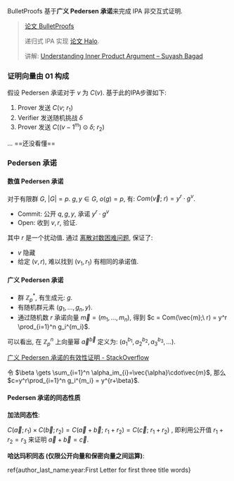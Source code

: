 BulletProofs 基于**广义 Pedersen 承诺**来完成 IPA 非交互式证明. 

> [论文 BulletProofs](../文档/BulletProofs.pdf)
> 
> 递归式 IPA 实现 [论文 Halo](../文档/Halo.pdf). 
> 
> 讲解: [Understanding Inner Product Argument – Suyash Bagad](https://suyash67.github.io/homepage/project/2020/06/28/inner-product-argument.html)

### 证明向量由 01 构成

假设 Pedersen 承诺对于 $v$ 为 $C(v)$. 基于此的IPA步骤如下:

1. Prover 发送 $C(v;\ r_{1})$
2. Verifier 发送随机挑战 $\delta$
3. Prover 发送 $C((v-1^{m})\odot \delta;\ r_{2})$

... ==还没看懂==

### Pedersen 承诺

#### 数值 Pedersen 承诺

对于有限群 $G,\ \vert G\vert =p$. $g, y\in G$, $o(g)=p$, 有: $Com(\vec{v};\ r)=y^{r} \cdot g^{v}$.

- Commit: 公开 $q, g, y$, 承诺 $y^{r}\cdot g^{v}$
- Open: 收到 $v,r$, 验证.

其中 $r$ 是一个扰动值. 通过 [离散对数困难问题](../../../代数/数论/欧拉定理.md), 保证了:
- $v$ 隐藏
- 给定 $(v, r)$, 难以找到 $(v_{1}, r_{1})$ 有相同的承诺值.

#### 广义 Pedersen 承诺

-   群 $\mathbb{Z}_p^*$, 有生成元: $g$.
-   有随机群元素 $(g_1,\dots,g_n,y)$.
-   通过随机数 $r$ 承诺向量 $\vec{m} = (m_1,\dots, m_n)$, 得到 $c = Com(\vec{m};\ r) = y^r \prod_{i=1}^n g_i^{m_i}$.

可以看出, 在 $\mathbb{Z}_{p}^{n}$ 上向量幂 $\vec{a}^\vec{b}$ 定义为: $(a_{1}^{b_{1}}, a_{2}^{b_{2}} ,a_{3}^{b_{3}},\dots )$.

[广义 Pedersen 承诺的有效性证明 - StackOverflow](https://crypto.stackexchange.com/questions/55955/using-pedersen-commitment-for-a-vector)

令 $\beta \gets \sum_{i=1}^n \alpha_im_{i}=\vec{\alpha}\cdot\vec{m}$, 那么 $c=y^r\prod_{i=1}^n g_i^{m_i} = y^{r+\beta}$.

#### Pedersen 承诺的同态性质

**加法同态性**: 

$C(\vec{a};r_{1})\times C(\vec{b}; r_{2})=C(\vec{a}+\vec{b};\ r_{1}+r_{2})=C(\vec{c};\ r_{1}+r_{2})$ , 即利用公开值 $r_{1}+r_{2}=r_{3}$ 来证明 $\vec{a}+\vec{b}=\vec{c}$.


**哈达玛积同态 (仅限公开向量和保密向量之间运算)**:


ref{author_last_name:year:First Letter for first three title words}